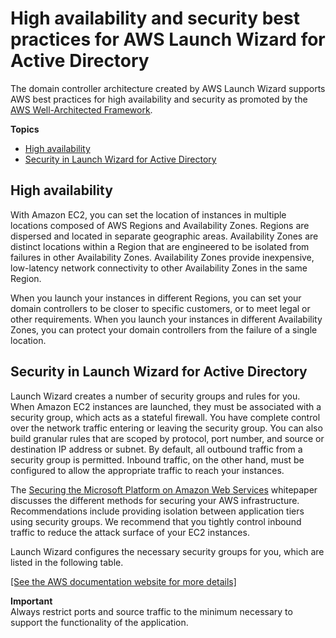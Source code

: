 # High availability and security best practices for AWS Launch Wizard for Active Directory<a name="launch-wizard-ad-best-practices"></a>

The domain controller architecture created by AWS Launch Wizard supports AWS best practices for high availability and security as promoted by the [AWS Well\-Architected Framework](https://docs.aws.amazon.com/wellarchitected/latest/framework/welcome.html)\.

**Topics**
+ [High availability](#launch-wizard-ad-ha)
+ [Security in Launch Wizard for Active Directory](#launch-wizard-ad-security)

## High availability<a name="launch-wizard-ad-ha"></a>

With Amazon EC2, you can set the location of instances in multiple locations composed of AWS Regions and Availability Zones\. Regions are dispersed and located in separate geographic areas\. Availability Zones are distinct locations within a Region that are engineered to be isolated from failures in other Availability Zones\. Availability Zones provide inexpensive, low\-latency network connectivity to other Availability Zones in the same Region\.

When you launch your instances in different Regions, you can set your domain controllers to be closer to specific customers, or to meet legal or other requirements\. When you launch your instances in different Availability Zones, you can protect your domain controllers from the failure of a single location\. 

## Security in Launch Wizard for Active Directory<a name="launch-wizard-ad-security"></a>

Launch Wizard creates a number of security groups and rules for you\. When Amazon EC2 instances are launched, they must be associated with a security group, which acts as a stateful firewall\. You have complete control over the network traffic entering or leaving the security group\. You can also build granular rules that are scoped by protocol, port number, and source or destination IP address or subnet\. By default, all outbound traffic from a security group is permitted\. Inbound traffic, on the other hand, must be configured to allow the appropriate traffic to reach your instances\. 

The [Securing the Microsoft Platform on Amazon Web Services](https://d1.awsstatic.com/whitepapers/aws-microsoft-platform-security.pdf) whitepaper discusses the different methods for securing your AWS infrastructure\. Recommendations include providing isolation between application tiers using security groups\. We recommend that you tightly control inbound traffic to reduce the attack surface of your EC2 instances\.

Launch Wizard configures the necessary security groups for you, which are listed in the following table\.

[\[See the AWS documentation website for more details\]](http://docs.aws.amazon.com/launchwizard/latest/userguide/launch-wizard-ad-best-practices.html)

**Important**  
Always restrict ports and source traffic to the minimum necessary to support the functionality of the application\. 
